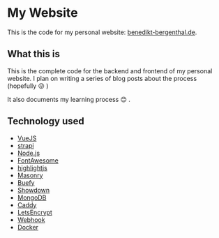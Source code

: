 # My Website
This is the code for my personal website: [benedikt-bergenthal.de](https://benedikt-bergenthal.de).
## What this is
This is the complete code for the backend and frontend of my personal website.
I plan on writing a series of blog posts about the process (hopefully :stuck_out_tongue_winking_eye: )

It also documents my learning process :blush: .

## Technology used

* [VueJS](https://vuejs.org/)
* [strapi](https://strapi.io/)
* [Node.js](https://nodejs.org/)
* [FontAwesome](https://fontawesome.com/)
* [highlightjs](https://highlightjs.org/)
* [Masonry](https://masonry.desandro.com/)
* [Buefy](https://buefy.org/)
* [Showdown](http://showdownjs.com/)
* [MongoDB](https://www.mongodb.com/)
* [Caddy](https://caddyserver.com/)
* [LetsEncrypt](https://letsencrypt.org/)
* [Webhook](https://github.com/adnanh/webhook)
* [Docker](https://www.docker.com/)